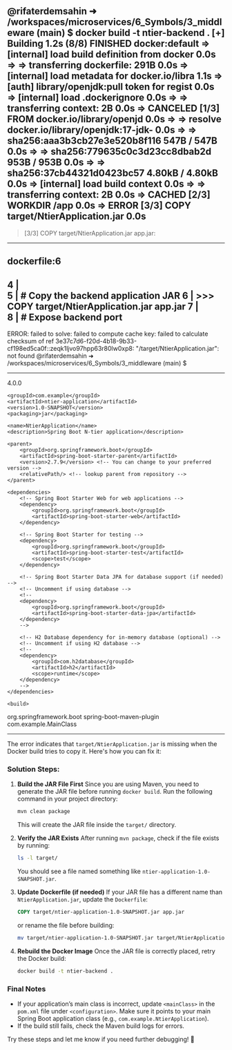 @rifaterdemsahin ➜ /workspaces/microservices/6_Symbols/3_middleware (main) $ docker build -t ntier-backend .
[+] Building 1.2s (8/8) FINISHED        docker:default
 => [internal] load build definition from docker  0.0s
 => => transferring dockerfile: 291B              0.0s
 => [internal] load metadata for docker.io/libra  1.1s
 => [auth] library/openjdk:pull token for regist  0.0s
 => [internal] load .dockerignore                 0.0s
 => => transferring context: 2B                   0.0s
 => CANCELED [1/3] FROM docker.io/library/openjd  0.0s
 => => resolve docker.io/library/openjdk:17-jdk-  0.0s
 => => sha256:aaa3b3cb27e3e520b8f116 547B / 547B  0.0s
 => => sha256:779635c0c3d23cc8dbab2d 953B / 953B  0.0s
 => => sha256:37cb44321d0423bc57 4.80kB / 4.80kB  0.0s
 => [internal] load build context                 0.0s
 => => transferring context: 2B                   0.0s
 => CACHED [2/3] WORKDIR /app                     0.0s
 => ERROR [3/3] COPY target/NtierApplication.jar  0.0s
------
 > [3/3] COPY target/NtierApplication.jar app.jar:
------
dockerfile:6
--------------------
   4 |     
   5 |     # Copy the backend application JAR
   6 | >>> COPY target/NtierApplication.jar app.jar
   7 |     
   8 |     # Expose backend port
--------------------
ERROR: failed to solve: failed to compute cache key: failed to calculate checksum of ref 3e37c7d6-f20d-4b18-9b33-cf198ed5ca0f::zeqk1ljvo97hpp63r80lw0xp8: "/target/NtierApplication.jar": not found
@rifaterdemsahin ➜ /workspaces/microservices/6_Symbols/3_middleware (main) $ 



---

<?xml version="1.0" encoding="UTF-8"?>
<project xmlns="http://maven.apache.org/POM/4.0.0"
         xmlns:xsi="http://www.w3.org/2001/XMLSchema-instance"
         xsi:schemaLocation="http://maven.apache.org/POM/4.0.0 http://maven.apache.org/xsd/maven-4.0.0.xsd">
    <modelVersion>4.0.0</modelVersion>

    <groupId>com.example</groupId>
    <artifactId>ntier-application</artifactId>
    <version>1.0-SNAPSHOT</version>
    <packaging>jar</packaging>

    <name>NtierApplication</name>
    <description>Spring Boot N-tier application</description>

    <parent>
        <groupId>org.springframework.boot</groupId>
        <artifactId>spring-boot-starter-parent</artifactId>
        <version>2.7.9</version> <!-- You can change to your preferred version -->
        <relativePath/> <!-- lookup parent from repository -->
    </parent>

    <dependencies>
        <!-- Spring Boot Starter Web for web applications -->
        <dependency>
            <groupId>org.springframework.boot</groupId>
            <artifactId>spring-boot-starter-web</artifactId>
        </dependency>

        <!-- Spring Boot Starter for testing -->
        <dependency>
            <groupId>org.springframework.boot</groupId>
            <artifactId>spring-boot-starter-test</artifactId>
            <scope>test</scope>
        </dependency>

        <!-- Spring Boot Starter Data JPA for database support (if needed) -->
        <!-- Uncomment if using database -->
        <!--
        <dependency>
            <groupId>org.springframework.boot</groupId>
            <artifactId>spring-boot-starter-data-jpa</artifactId>
        </dependency>
        -->

        <!-- H2 Database dependency for in-memory database (optional) -->
        <!-- Uncomment if using H2 database -->
        <!--
        <dependency>
            <groupId>com.h2database</groupId>
            <artifactId>h2</artifactId>
            <scope>runtime</scope>
        </dependency>
        -->
    </dependencies>

    <build>
<plugins>
    <plugin>
        <groupId>org.springframework.boot</groupId>
        <artifactId>spring-boot-maven-plugin</artifactId>
        <configuration>
            <mainClass>com.example.MainClass</mainClass>
        </configuration>
    </plugin>
</plugins>
    </build>

</project>

---

The error indicates that `target/NtierApplication.jar` is missing when the Docker build tries to copy it. Here's how you can fix it:

### **Solution Steps:**
1. **Build the JAR File First**
   Since you are using Maven, you need to generate the JAR file before running `docker build`. Run the following command in your project directory:
   ```sh
   mvn clean package
   ```
   This will create the JAR file inside the `target/` directory.

2. **Verify the JAR Exists**
   After running `mvn package`, check if the file exists by running:
   ```sh
   ls -l target/
   ```
   You should see a file named something like `ntier-application-1.0-SNAPSHOT.jar`.

3. **Update Dockerfile (if needed)**
   If your JAR file has a different name than `NtierApplication.jar`, update the `Dockerfile`:
   ```dockerfile
   COPY target/ntier-application-1.0-SNAPSHOT.jar app.jar
   ```
   or rename the file before building:
   ```sh
   mv target/ntier-application-1.0-SNAPSHOT.jar target/NtierApplication.jar
   ```

4. **Rebuild the Docker Image**
   Once the JAR file is correctly placed, retry the Docker build:
   ```sh
   docker build -t ntier-backend .
   ```

### **Final Notes**
- If your application’s main class is incorrect, update `<mainClass>` in the `pom.xml` file under `<configuration>`. Make sure it points to your main Spring Boot application class (e.g., `com.example.NtierApplication`).
- If the build still fails, check the Maven build logs for errors.

Try these steps and let me know if you need further debugging! 🚀